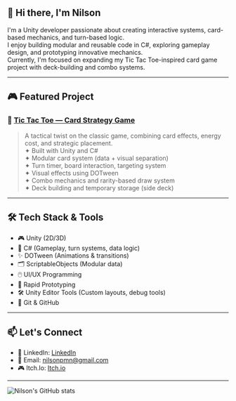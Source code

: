 ## 👋 Hi there, I'm Nilson

I'm a Unity developer passionate about creating interactive systems, card-based mechanics, and turn-based logic.  
I enjoy building modular and reusable code in C#, exploring gameplay design, and prototyping innovative mechanics.  
Currently, I'm focused on expanding my Tic Tac Toe-inspired card game project with deck-building and combo systems.

---

## 🎮 Featured Project

### 🔹 [Tic Tac Toe — Card Strategy Game](https://github.com/nilsonmello/TicTacToe)
> A tactical twist on the classic game, combining card effects, energy cost, and strategic placement.  
> ✦ Built with Unity and C#  
> ✦ Modular card system (data + visual separation)  
> ✦ Turn timer, board interaction, targeting system  
> ✦ Visual effects using DOTween  
> ✦ Combo mechanics and rarity-based draw system  
> ✦ Deck building and temporary storage (side deck)

---

## 🛠️ Tech Stack & Tools

- 🎮 Unity (2D/3D)
- 🧠 C# (Gameplay, turn systems, data logic)
- ✨ DOTween (Animations & transitions)
- 🗂️ ScriptableObjects (Modular data)
- 🖱️ UI/UX Programming
- 🧪 Rapid Prototyping
- 🛠️ Unity Editor Tools (Custom layouts, debug tools)
- 💾 Git & GitHub

---

## 📫 Let's Connect

- 💼 LinkedIn: [LinkedIn](https://www.linkedin.com/in/nilson-melo-100565291/)
- 📨 Email: nilsonpmn@gmail.com
- 🎮 Itch.Io: [Itch.io](https://nilson-neto.itch.io)

---

![Nilson's GitHub stats](https://github-readme-stats.vercel.app/api?username=nilsonmello&show_icons=true&theme=tokyonight)
